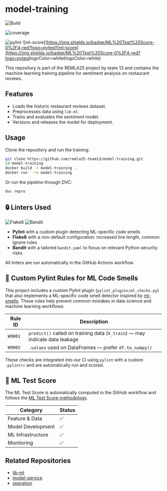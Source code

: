 # model-training

![Build](https://github.com/remla25-team13/model-training/actions/workflows/quality.yml/badge.svg)
<!-- badge:coverage -->
![coverage](https://img.shields.io/badge/Coverage-70%25-yellow?logo=pytest![coverage](https://img.shields.io/badge/Coverage-70%25-yellow?logo=pytest![coverage](https://img.shields.io/badge/Coverage-70%25-yellow?logo=pytest![coverage](https://img.shields.io/badge/Coverage-70%25-yellow?logo=pytest![coverage](https://img.shields.io/badge/Coverage-70%25-yellow?logo=pytest![coverage](https://img.shields.io/badge/Coverage-70%25-yellow?logo=pytest![coverage](https://img.shields.io/badge/Coverage-70%25-yellow?logo=pytest![coverage](https://img.shields.io/badge/Coverage-70%25-yellow?logo=pytest![coverage](https://img.shields.io/badge/Coverage-70%25-yellow?logo=pytest![coverage](https://img.shields.io/badge/Coverage-70%25-yellow?logo=pytest![coverage](https://img.shields.io/badge/Coverage-70%25-yellow?logo=pytest![coverage](https://img.shields.io/badge/Coverage-70%25-yellow?logo=pytest![coverage](https://img.shields.io/badge/Coverage-70%25-yellow?logo=pytest![coverage](https://img.shields.io/badge/Coverage-70%25-yellow?logo=pytest![coverage](https://img.shields.io/badge/Coverage-70%25-yellow?logo=pytest![coverage](https://img.shields.io/badge/Coverage-69%25-yellow?logo=pytest![coverage](https://img.shields.io/badge/Coverage-86%25-green?logo=pytest![coverage](https://img.shields.io/badge/Coverage-86%25-green?logo=pytest![coverage](https://img.shields.io/badge/Coverage-unknown-lightgrey)logoColor=white)logoColor=white)logoColor=white)logoColor=white)logoColor=white)logoColor=white)logoColor=white)logoColor=white)logoColor=white)logoColor=white)logoColor=white)logoColor=white)logoColor=white)logoColor=white)logoColor=white)logoColor=white)logoColor=white)logoColor=white)
<!-- badge:pylint -->
![pylint](https://img.shields.io/badge/PyLint-10.00-brightgreen?logo=python![pylint](https://img.shields.io/badge/PyLint-10.00-brightgreen?logo=python![pylint](https://img.shields.io/badge/PyLint-10.00-brightgreen?logo=python![pylint](https://img.shields.io/badge/PyLint-10.00-brightgreen?logo=python![pylint](https://img.shields.io/badge/PyLint-10.00-brightgreen?logo=python![pylint](https://img.shields.io/badge/PyLint-10.00-brightgreen?logo=python![pylint](https://img.shields.io/badge/PyLint-10.00-brightgreen?logo=python![pylint](https://img.shields.io/badge/PyLint-10.00-brightgreen?logo=python![pylint](https://img.shields.io/badge/PyLint-10.00-brightgreen?logo=python![pylint](https://img.shields.io/badge/PyLint-10.00-brightgreen?logo=python![pylint](https://img.shields.io/badge/PyLint-10.00-brightgreen?logo=python![pylint](https://img.shields.io/badge/PyLint-10.00-brightgreen?logo=python![pylint](https://img.shields.io/badge/PyLint-10.00-brightgreen?logo=python![pylint](https://img.shields.io/badge/PyLint-10.00-brightgreen?logo=python![pylint](https://img.shields.io/badge/PyLint-10.00-brightgreen?logo=python![pylint](https://img.shields.io/badge/PyLint-9.55-brightgreen?logo=python![pylint](https://img.shields.io/badge/PyLint-7.29-yellow?logo=python![pylint](https://img.shields.io/badge/PyLint-7.34-yellow?logo=python![pylint](https://img.shields.io/badge/PyLint-7.34-yellow?logo=python![pylint](https://img.shields.io/badge/PyLint-10.00-blue?logo=python![pylint](https://img.shields.io/badge/PyLint-10.00-brightgreen?logo=python![pylint](https://img.shields.io/badge/PyLint-10.00-brightgreen?logo=python![pylint](https://img.shields.io/badge/PyLint-NA-lightgrey?logo=python&logoColor=white)logoColor=white)logoColor=white)logoColor=white)logoColor=white)logoColor=white)logoColor=white)logoColor=white)logoColor=white)logoColor=white)logoColor=white)logoColor=white)logoColor=white)logoColor=white)logoColor=white)logoColor=white)logoColor=white)logoColor=white)logoColor=white)logoColor=white)logoColor=white)logoColor=white)logoColor=white)
![ml-score](https://img.shields.io/badge/ML%20Test%20Score-0%2F4-red?logo=pytest![ml-score](https://img.shields.io/badge/ML%20Test%20Score-0%2F4-red?logo=pytest<!-- badge:ml-score -->logoColor=white)logoColor=white)


This repository is part of the REMLA25 project by team 13 and contains the machine learning training pipeline for sentiment analysis on restaurant reviews.

## Features
- Loads the historic restaurant reviews dataset.
- Preprocesses data using `lib-ml`.
- Trains and evaluates the sentiment model.
- Versions and releases the model for deployment.

## Usage
Clone the repository and run the training:

```bash
git clone https://github.com/remla25-team13/model-training.git
cd model-training
docker build -t model-training .
docker run --rm model-training
```

Or run the pipeline through DVC:
```bash
dvc repro
```

## 🔒 Linters Used

![Flake8](https://img.shields.io/badge/code%20style-flake8-blue)
![Bandit](https://img.shields.io/badge/security-bandit-yellow) 

- **Pylint** with a custom plugin detecting ML-specific code smells 
- **Flake8** with a non-default configuration: increased line length, common ignore rules
- **Bandit** with a tailored `bandit.yaml` to focus on relevant Python security risks

All linters are run automatically in the GitHub Actions workflow.


## 🤖 Custom Pylint Rules for ML Code Smells

This project includes a custom Pylint plugin (`pylint_plugins/ml_checks.py`) that also implements a ML-specific code smell detector inspired by [ml-smells](https://hynn01.github.io/ml-smells/). These rules help prevent common mistakes in data science and machine learning workflows:

| Rule ID  | Description                                                                 |
|----------|-----------------------------------------------------------------------------|
| `W9001`  | `predict()` called on training data (`X_train`) — may indicate data leakage|
| `W9002`  | `.values` used on DataFrames — prefer `df.to_numpy()`                      |

These checks are integrated into our CI using `pylint` with a custom `.pylintrc` and are automatically run and scored.

## 🧪 ML Test Score

The ML Test Score is automatically computed in the GitHub workflow and follows the [ML Test Score methodology](https://research.google/pubs/the-ml-test-score-a-rubric-for-ml-production-readiness-and-technical-debt-reduction/).

| Category             | Status  |
|----------------------|---------|
| Feature & Data       | ✅      |
| Model Development    | ✅      |
| ML Infrastructure    | ✅      |
| Monitoring           | ✅      |


## Related Repositories
- [lib-ml](https://github.com/remla25-team13/lib-ml)
- [model-service](https://github.com/remla25-team13/model-service)
- [operation](https://github.com/remla25-team13/operation)
